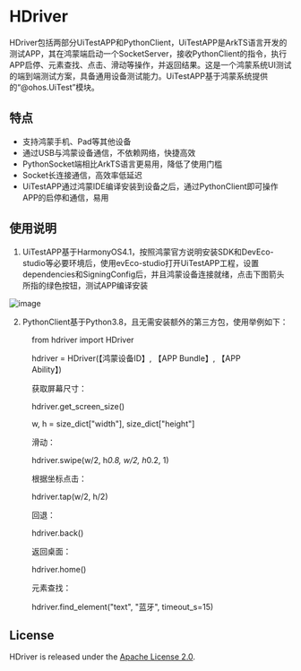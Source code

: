 # HDriver

HDriver包括两部分UiTestAPP和PythonClient，UiTestAPP是ArkTS语言开发的测试APP，其在鸿蒙端启动一个SocketServer，接收PythonClient的指令，执行APP启停、元素查找、点击、滑动等操作，并返回结果。这是一个鸿蒙系统UI测试的端到端测试方案，具备通用设备测试能力。UiTestAPP基于鸿蒙系统提供的“@ohos.UiTest”模块。

## 特点
 * 支持鸿蒙手机、Pad等其他设备
 * 通过USB与鸿蒙设备通信，不依赖网络，快捷高效
 * PythonSocket端相比ArkTS语言更易用，降低了使用门槛
 * Socket长连接通信，高效率低延迟
 * UiTestAPP通过鸿蒙IDE编译安装到设备之后，通过PythonClient即可操作APP的启停和通信，易用

## 使用说明


1. UiTestAPP基于HarmonyOS4.1，按照鸿蒙官方说明安装SDK和DevEco-studio等必要环境后，使用evEco-studio打开UiTestAPP工程，设置dependencies和SigningConfig后，并且鸿蒙设备连接就绪，点击下图箭头所指的绿色按钮，测试APP编译安装


![image](https://github.com/weibocom/hdriver/blob/main/run.png)
   

2. PythonClient基于Python3.8，且无需安装额外的第三方包，使用举例如下：
<figure>
from hdriver import HDriver

hdriver = HDriver(【鸿蒙设备ID】, 【APP Bundle】, 【APP Ability】)

获取屏幕尺寸：

hdriver.get_screen_size()

w, h = size_dict["width"], size_dict["height"]

滑动：

hdriver.swipe(w/2, h*0.8, w/2, h*0.2, 1)

根据坐标点击：

hdriver.tap(w/2, h/2)

回退：

hdriver.back()

返回桌面：

hdriver.home()

元素查找：

hdriver.find_element("text", "蓝牙", timeout_s=15)
</figure>

## License

HDriver is released under the [Apache License 2.0](http://www.apache.org/licenses/LICENSE-2.0).
